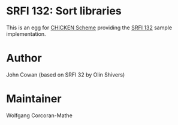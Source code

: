 # SRFI 132: Sort libraries

This is an egg for [CHICKEN Scheme](https://call-cc.org) providing
the [SRFI 132](https://srfi.schemers.org/srfi-132/) sample
implementation.

# Author

John Cowan (based on SRFI 32 by Olin Shivers)

# Maintainer

Wolfgang Corcoran-Mathe

